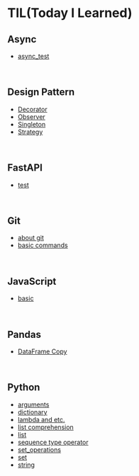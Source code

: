 # TIL(Today I Learned)

## Async
- [async_test](https://github.com/yudavid0611/til/blob/master/async/async_test.ipynb)

<br>

## Design Pattern
- [Decorator](https://github.com/yudavid0611/til/blob/master/Design_Pattern/decorator.ipynb)
- [Observer](https://github.com/yudavid0611/til/blob/master/Design_Pattern/observer.ipynb)
- [Singleton](https://github.com/yudavid0611/til/blob/master/Design_Pattern/singletorn.ipynb)
- [Strategy](https://github.com/yudavid0611/til/blob/master/Design_Pattern/strategy.ipynb)

<br>

## FastAPI
- [test](https://github.com/yudavid0611/til/blob/master/fastapi/test)

<br>

## Git
- [about git](https://github.com/yudavid0611/til/blob/master/Git/about_git.md)
- [basic commands](https://github.com/yudavid0611/til/blob/master/Git/basic_commands.md)

<br>

## JavaScript
- [basic](https://github.com/yudavid0611/til/blob/master/JavaScript/basic.ipynb)

<br>

## Pandas
- [DataFrame Copy](https://github.com/yudavid0611/til/blob/master/Pandas/dataframe_copy.ipynb)

<br>

## Python
- [arguments](https://github.com/yudavid0611/til/blob/master/Python/arguments.md)
- [dictionary](https://github.com/yudavid0611/til/blob/master/Python/dictionary.md)
- [lambda and etc.](https://github.com/yudavid0611/til/blob/master/Python/lambda_and_etc..md)
- [list comprehension](https://github.com/yudavid0611/til/blob/master/Python/list_comprehension.md)
- [list](https://github.com/yudavid0611/til/blob/master/Python/list.md)
- [sequence type operator](https://github.com/yudavid0611/til/blob/master/Python/sequence_type_operator.md)
- [set_operations](https://github.com/yudavid0611/til/blob/master/Python/set_operations.ipynb)
- [set](https://github.com/yudavid0611/til/blob/master/Python/set.md)
- [string](https://github.com/yudavid0611/til/blob/master/Python/string.md)